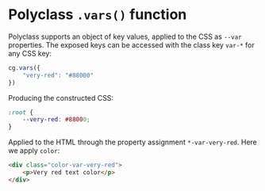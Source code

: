 # Polyclass `.vars()` function

Polyclass supports an object of key values, applied to the CSS as `--var` properties.
The exposed keys can be accessed with the class key `var-*` for any CSS key:

```js
cg.vars({
    "very-red": "#88000"
})
```

Producing the constructed CSS:

```css
:root {
    --very-red: #88000;
}
```

Applied to the HTML through the property assignment `*-var-very-red`.
Here we apply `color`:

```html
<div class="color-var-very-red">
    <p>Very red text color</p>
</div>
```

